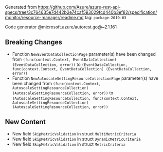 Generated from https://github.com/Azure/azure-rest-api-specs/tree/3c764635e7d442b3e74caf593029fcd440b3ef82/specification/monitor/resource-manager/readme.md tag: `package-2019-03`

Code generator @microsoft.azure/autorest.go@~2.1.161

## Breaking Changes

- Function `NewEventDataCollectionPage` parameter(s) have been changed from `(func(context.Context, EventDataCollection) (EventDataCollection, error))` to `(EventDataCollection, func(context.Context, EventDataCollection) (EventDataCollection, error))`
- Function `NewAutoscaleSettingResourceCollectionPage` parameter(s) have been changed from `(func(context.Context, AutoscaleSettingResourceCollection) (AutoscaleSettingResourceCollection, error))` to `(AutoscaleSettingResourceCollection, func(context.Context, AutoscaleSettingResourceCollection) (AutoscaleSettingResourceCollection, error))`

## New Content

- New field `SkipMetricValidation` in struct `MultiMetricCriteria`
- New field `SkipMetricValidation` in struct `DynamicMetricCriteria`
- New field `SkipMetricValidation` in struct `MetricCriteria`
